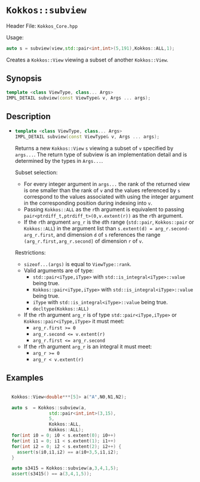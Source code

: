 # `Kokkos::subview`

Header File: `Kokkos_Core.hpp`

Usage:
  ```c++
  auto s = subview(view,std::pair<int,int>(5,191),Kokkos::ALL,1);
  ```

Creates a `Kokkos::View` viewing a subset of another `Kokkos::View`.

## Synopsis

```c++
template <class ViewType, class... Args>
IMPL_DETAIL subview(const ViewType& v, Args ... args);
```

## Description

* ```c++
  template <class ViewType, class... Args>
  IMPL_DETAIL subview(const ViewType& v, Args ... args);
  ```
  Returns a new `Kokkos::View` `s` viewing a subset of `v` specified by `args...`.
  The return type of subview is an implementation detail and is determined by 
  the types in `Args...`.

  Subset selection:
  * For every integer argument in `args...` the rank of the returned view is 
    one smaller than the rank of `v` and the values referenced by `s` correspond to 
    the values associated with using the integer argument in the corresponding
    position during indexing into `v`.
  * Passing `Kokkos::ALL` as the `r`th argument is equivalent to passing 
    `pair<ptrdiff_t,ptrdiff_t>(0,v.extent(r))` as the `r`th argument.
  * If the `r`th argument `arg_r` is the `d`th range (`std::pair`, `Kokkos::pair` or 
    `Kokkos::ALL`) in the argument list than `s.extent(d) = arg_r.second-arg_r.first`,
    and dimension `d` of `s` references the range `(arg_r.first,arg_r.second]` of 
    dimension `r` of `v`.

  Restrictions:
  * `sizeof...(args)` is equal to `ViewType::rank`.
  * Valid arguments are of type:
    * `std::pair<iType,iType>` with `std::is_integral<iType>::value` being true.
    * `Kokkos::pair<iType,iType>` with `std::is_integral<iType>::value` being true.
    * `iType` with `std::is_integral<iType>::value` being true.
    * `decltype(Kokkos::ALL)`
  * If the `r`th argument `arg_r` is of type `std::pair<iType,iType>` or `Kokkos::pair<iType,iType>` it must meet:
    * `arg_r.first >= 0`
    * `arg_r.second <= v.extent(r)`
    * `arg_r.first <= arg_r.second`
  * If the `r`th argument `arg_r` is an integral it must meet:
    * `arg_r >= 0`
    * `arg_r < v.extent(r)`

## Examples

```c++

  Kokkos::View<double***[5]> a("A",N0,N1,N2);

  auto s  = Kokkos::subview(a,
                std::pair<int,int>(3,15),
                5,
                Kokkos::ALL,
                Kokkos::ALL);
  for(int i0 = 0; i0 < s.extent(0); i0++) 
  for(int i1 = 0; i1 < s.extent(1); i1++) 
  for(int i2 = 0; i2 < s.extent(2); i2++) {
    assert(s(i0,i1,i2) == a(i0+3,5,i1,i2);
  }

  auto s3415 = Kokkos::subview(a,3,4,1,5);
  assert(s3415() == a(3,4,1,5));
```



